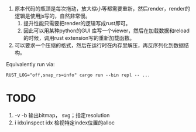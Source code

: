 1. 原本代码的瓶颈是每次拖动，放大缩小等都需要重新，然后render，render的逻辑是使用js写的，自然非常慢。
   1. 提升性能只需要把render的逻辑写成rust即可。
   2. 因此可以用某种python的GUI 库写一个viewer，然后在加载数据和reload的时候，调用rust extension写的重新加载函数。
2. 可以要求一个压缩的格式，然后在运行时在内存里解压，再反序列化到数据结构。

Equivalently run via:
```
RUST_LOG="off,snap_rs=info" cargo run --bin repl -- ...
```


# TODO
1. -v -b 输出bitmap， svg；指定resolution
2. i idx/inspect idx 检视特定index位置的alloc